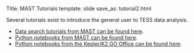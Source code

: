 Title: MAST Tutorials
template: slide
save_as: tutorial2.html

  Several tutorials exist to introduce the general user to TESS data analysis.

  * [Data search tutorials from MAST can be found here](https://outerspace.stsci.edu/display/TESS/6.0+-+Data+Search+Tutorials).
  * [Python notebooks from MAST can be found here](https://github.com/spacetelescope/notebooks/tree/master/notebooks/MAST/TESS).
  * [Python notebooks from the Kepler/K2 GO Office can be found here](http://docs.lightkurve.org/).